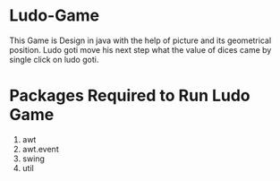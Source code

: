 # Ludo-Game
This Game is Design in java with the help of picture and its geometrical position. 
Ludo goti move his next step what the value of dices came by single click on ludo goti.


# Packages Required to Run Ludo Game

1. awt
2. awt.event
3. swing
4. util
